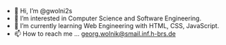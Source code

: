 - 👋 Hi, I’m @gwolni2s
- 👀 I’m interested in Computer Science and Software Engineering. 
- 🌱 I’m currently learning Web Engineering with HTML, CSS, JavaScript.
- 📫 How to reach me ... georg.wolnik@smail.inf.h-brs.de

<!---
gwolni2s/gwolni2s is a ✨ special ✨ repository because its `README.md` (this file) appears on your GitHub profile.
You can click the Preview link to take a look at your changes.
--->
